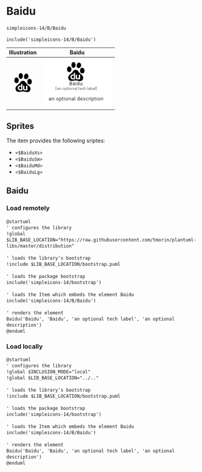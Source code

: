 # Baidu


```text
simpleicons-14/B/Baidu
```

```text
include('simpleicons-14/B/Baidu')
```



| Illustration | Baidu |
| :---: | :---: |
| ![illustration for Illustration](../../simpleicons-14/B/Baidu.png) | ![illustration for Baidu](../../simpleicons-14/B/Baidu.Local.png) |



## Sprites
The item provides the following sriptes:

- `<$BaiduXs>`
- `<$BaiduSm>`
- `<$BaiduMd>`
- `<$BaiduLg>`





## Baidu

### Load remotely
```plantuml
@startuml
' configures the library
!global $LIB_BASE_LOCATION="https://raw.githubusercontent.com/tmorin/plantuml-libs/master/distribution"

' loads the library's bootstrap
!include $LIB_BASE_LOCATION/bootstrap.puml

' loads the package bootstrap
include('simpleicons-14/bootstrap')

' loads the Item which embeds the element Baidu
include('simpleicons-14/B/Baidu')

' renders the element
Baidu('Baidu', 'Baidu', 'an optional tech label', 'an optional description')
@enduml
```

### Load locally
```plantuml
@startuml
' configures the library
!global $INCLUSION_MODE="local"
!global $LIB_BASE_LOCATION="../.."

' loads the library's bootstrap
!include $LIB_BASE_LOCATION/bootstrap.puml

' loads the package bootstrap
include('simpleicons-14/bootstrap')

' loads the Item which embeds the element Baidu
include('simpleicons-14/B/Baidu')

' renders the element
Baidu('Baidu', 'Baidu', 'an optional tech label', 'an optional description')
@enduml
```

